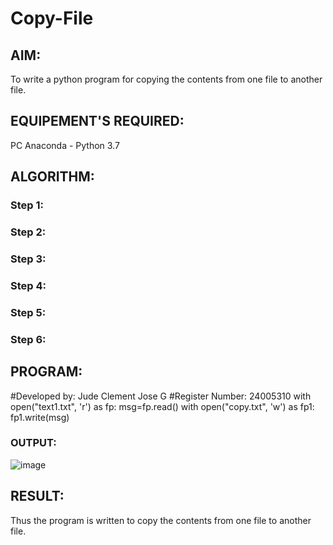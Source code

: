# Copy-File
## AIM:
To write a python program for copying the contents from one file to another file.
## EQUIPEMENT'S REQUIRED: 
PC
Anaconda - Python 3.7
## ALGORITHM: 
### Step 1:

### Step 2: 
 
### Step 3: 

### Step 4:  

### Step 5: 

### Step 6: 

## PROGRAM:
  #Developed by: Jude Clement Jose G
  #Register Number: 24005310
  with open("text1.txt", 'r') as fp:
      msg=fp.read()
  with open("copy.txt", 'w') as fp1:
      fp1.write(msg)
### OUTPUT:
![image](https://github.com/user-attachments/assets/866f0b23-4c90-40dd-8667-ff0555841850)



## RESULT:
Thus the program is written to copy the contents from one file to another file.
